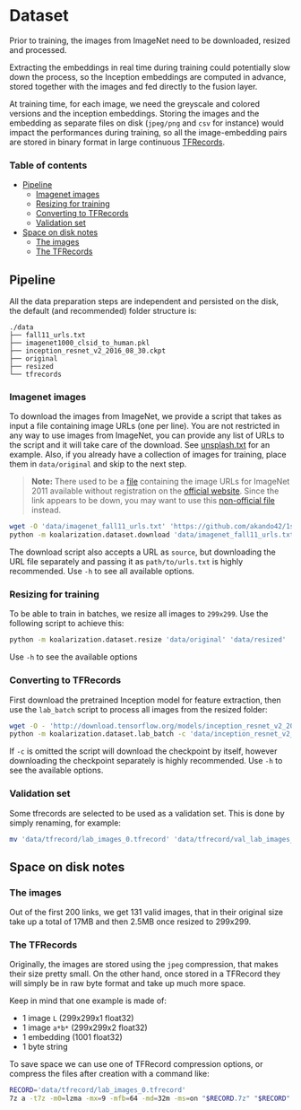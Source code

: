 # Dataset

Prior to training, the images from ImageNet need to be downloaded, resized and processed.

Extracting the embeddings in real time during training could potentially slow down the process, 
so the Inception embeddings are computed in advance, stored together with the images and fed directly to the fusion layer.   

At training time, for each image, we need the greyscale and colored versions and the inception embeddings. 
Storing the images and the embedding as separate files on disk (`jpeg/png` and `csv` for instance) would impact 
the performances during training, so all the image-embedding pairs are stored in binary format in large 
continuous [TFRecords](https://www.tensorflow.org/programmers_guide/datasets).

### Table of contents

- [Pipeline](#pipeline)
    - [Imagenet images](#imagenet-images)
    - [Resizing for training](#resizing-for-training)
    - [Converting to TFRecords](#converting-to-tfrecords)
    - [Validation set](#validation-set)
- [Space on disk notes](#space-on-disk-notes)
    - [The images](#the-images)
    - [The TFRecords](#the-tfrecords)

## Pipeline

All the data preparation steps are independent and persisted on the disk, the default (and recommended) folder structure is:

```
./data
├── fall11_urls.txt
├── imagenet1000_clsid_to_human.pkl
├── inception_resnet_v2_2016_08_30.ckpt
├── original
├── resized
└── tfrecords
```

### Imagenet images
To download the images from ImageNet, we provide a script that takes as input a file containing image URLs (one per line).
You are not restricted in any way to use images from ImageNet, you can provide any list of URLs to the script and it will take care of the download.
See [unsplash.txt](data/unsplash.txt) for an example.
Also, if you already have a collection of images for training, place them in `data/original` and skip to the next step.

> **Note:**
> There used to be a [file](http://www.image-net.org/imagenet_data/urls/imagenet_fall11_urls.tgz) 
> containing the image URLs for ImageNet 2011 available without registration on the 
> [official website](http://image-net.org/download-imageurls).
> Since the link appears to be down, you may want to use this 
> [non-official file](http://github.com/akando42/1stPyTorch/blob/master/fall11_urls.txt) instead.

```bash
wget -O 'data/imagenet_fall11_urls.txt' 'https://github.com/akando42/1stPyTorch/raw/master/fall11_urls.txt'
python -m koalarization.dataset.download 'data/imagenet_fall11_urls.txt' 'data/original'
```

The download script also accepts a URL as `source`, but downloading the URL file separately 
and passing it as `path/to/urls.txt` is highly recommended. 
Use `-h` to see all available options.

### Resizing for training
To be able to train in batches, we resize all images to `299x299`. 
Use the following script to achieve this:

```bash
python -m koalarization.dataset.resize 'data/original' 'data/resized'
```

Use `-h` to see the available options

### Converting to TFRecords
First download the pretrained Inception model for feature extraction, then use the `lab_batch` script to process all images from the resized folder:
```bash
wget -O - 'http://download.tensorflow.org/models/inception_resnet_v2_2016_08_30.tar.gz' | tar -xzv -C 'data'
python -m koalarization.dataset.lab_batch -c 'data/inception_resnet_v2_2016_08_30.ckpt' 'data/resized' 'data/tfrecords'
```

If `-c` is omitted the script will download the checkpoint by itself, however downloading the checkpoint separately is highly recommended.
Use `-h` to see the available options.

### Validation set
Some tfrecords are selected to be used as a validation set. This is done by simply renaming, for example:
```bash
mv 'data/tfrecord/lab_images_0.tfrecord' 'data/tfrecord/val_lab_images_0.tfrecord'
```

## Space on disk notes

### The images
Out of the first 200 links, we get 131 valid images, that in their original
size take up a total of 17MB and then 2.5MB once resized to 299x299.

### The TFRecords
Originally, the images are stored using the `jpeg` compression, that makes their
size pretty small. On the other hand, once stored in a TFRecord they will simply
be in raw byte format and take up much more space.

Keep in mind that one example is made of:
- 1 image `L` (299x299x1 float32)
- 1 image `a*b*` (299x299x2 float32)
- 1 embedding (1001 float32)
- 1 byte string

To save space we can use one of TFRecord compression options, or compress the
files after creation with a command like:

```bash
RECORD='data/tfrecord/lab_images_0.tfrecord'
7z a -t7z -m0=lzma -mx=9 -mfb=64 -md=32m -ms=on "$RECORD.7z" "$RECORD"
```

